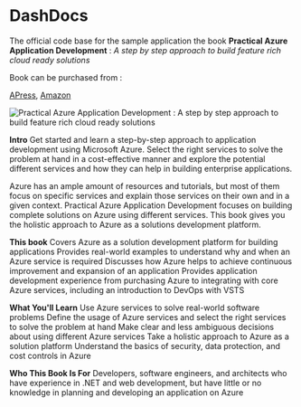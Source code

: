 # DashDocs

The official code base for the sample application the book **Practical Azure Application Development** : *A step by step approach to build feature rich cloud ready solutions*

Book can be purchased from :

[APress](http://www.apress.com/gp/book/9781484228166#otherversion=9781484228173), 
[Amazon](https://www.amazon.com/dp/1484228162/ref=cm_sw_r_cp_dp_T2_AhJnzb9MAR4DR)

![Practical Azure Application Development : A step by step approach to build feature rich cloud ready solutions](https://images-na.ssl-images-amazon.com/images/I/514CX2h0FJL._SX328_BO1,204,203,200_.jpg)

**Intro**
Get started and learn a step-by-step approach to application development using Microsoft Azure. Select the right services to solve the problem at hand in a cost-effective manner and explore the potential different services and how they can help in building enterprise applications.
 
Azure has an ample amount of resources and tutorials, but most of them focus on specific services and explain those services on their own and in a given context. Practical Azure Application Development focuses on building complete solutions on Azure using different services. This book gives you the holistic approach to Azure as a solutions development platform.
 
**This book**
Covers Azure as a solution development platform for building applications
Provides real-world examples to understand why and when an Azure service is required
Discusses how Azure helps to achieve continuous improvement and expansion of an application
Provides application development experience from purchasing Azure to integrating with core Azure services, including an introduction to DevOps with VSTS

**What You'll Learn**
Use Azure services to solve real-world software problems
Define the usage of Azure services and select the right services to solve the problem at hand
Make clear and less ambiguous decisions about using different Azure services
Take a holistic approach to Azure as a solution platform
Understand the basics of security, data protection, and cost controls in Azure

**Who This Book Is For**
Developers, software engineers, and architects who have experience in .NET and web development, but have little or no knowledge in planning and developing an application on Azure
